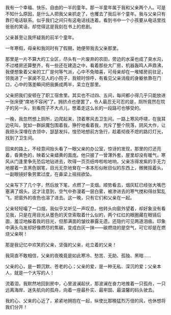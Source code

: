 ---
---
我有一个幸福、快乐、自由的一半的童年。那一半童年属于我和父亲两个人。可是不知什么原因，是什么人把我父亲抓走了，也攫去了我后半个童年。我与父亲只有靠打电话联系。似乎我们之间只有这电话线连着。看到书中一个小孩要从电话里找爸爸的笑话，却觉得这是我刻在书上的悲剧。

父亲甚至让我怀疑我的前半个童年。

一年寒假，母亲和我同时有了假期，她便带我去父亲那里。

那里是一片不算大的工业区，尽头有一片废弃的农田，旁边的水渠也成了臭水沟，不过楼房还算整齐，有一些还在建造之中，看着那些大厂房，机器轰鸣人声鼎沸，我便想象着父亲的工厂是何等气派，心中不免暗喜，可母亲却在一堆矮房前驻足，领我进了一家阒不见人的小院子，我顿时惊呼，有看见父亲消瘦的身躯依靠在门口，心中的落差瞬间把我撕成两半，呆立在那里。

父亲把我们安顿在了职工宿舍里。其实也不过四、五间，每间都小得几乎只能放进一张床便“席地不容闲”了。拥挤点也便罢了，令人最忍无可忍的是，厕所竟然在院子的另一头，别看院子不大点儿，憋着走这么长的一段路可也够受的。

一晚，我忽然想上厕所，边爬起来，顶着寒风去卫生间。一路上寒风呼啸，在我耳边吼叫，犹如一群妖魔包围着我，狰狞地看着我，充斥了整个院落，阴风大作，让我把头深埋在衣领中，瑟瑟发抖，惶恐地想前方急行，趁着彻夜不熄的路灯灯光，找到了卫生间。

回来的路上，不经意间抬头看了一眼父亲的办公室，惊讶的发现，那里的灯还亮着，昏黄色的，映着父亲蜡黄的面庞。他只披了一曾薄外套，屋里却没有暖气，寒风从门逢里争先恐后地钻进去，吹得一页页纸哗啦啦地响，父亲冻得发紫的手无力地握着一支黑色钢笔，目光无奈地耷在一本本形似帐目似的东西上，微微摇着头，一副眼镜好象劳累过度，在鼻梁上摇摇欲坠。

父亲写下了几个字，然后放下笔，点燃了一支烟。顺势看去，烟灰缸已经张大嘴巴塞满了烟头。这才注意到，空气中弥漫着一层白雾，被渗进去的寒气搅和得丝絮乱飞，把窗外的夜色也溶了进去。这一晚，只有它们和父亲在一起。

父亲轻轻嘬了一口烟，我似乎又听见一声叹息。他转头向窗外望着，却好象没有看见我，只是在用目光从墨色的天空索取着什么似的，两个红红的眼圈藏在眼镜后面，羞涩地躲着我的目光，但那满面的皱纹暴露无遗，还隐约可见两道泪痕。印象中满头乌发却好像燃尽的焦碳，变成白灰一抹——碳燃烧的是空气，可它却是在燃烧父亲啊！

那是我记忆中欢笑的父亲，坚强的父亲，屹立着的父亲！

我简直不敢相信，父亲的夜晚竟是如此寒冷、愁苦、无助、孤独、黑暗……

父亲的心，是一颗沉默、苍老的心；父亲的爱，是一种无私、深沉的爱；父亲本人，就是一个大写的人！

流着泪，我默然地回到房中，心里波澜起伏，那波澜在奋力地推着一只孤舟，一只远离海岸、迷失航向的孤舟，向着一座最朴实、最牢固、最温馨的码头驶去。

我的心、父亲的心近了，紧紧地拥抱在一起，纵使比那晚猛烈万倍的风，也休想将我们分开！